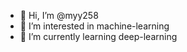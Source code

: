- 👋 Hi, I’m @myy258
- 👀 I’m interested in machine-learning
- 🌱 I’m currently learning deep-learning

<!---
myy258/myy258 is a ✨ special ✨ repository because its `README.md` (this file) appears on your GitHub profile.
You can click the Preview link to take a look at your changes.
--->
